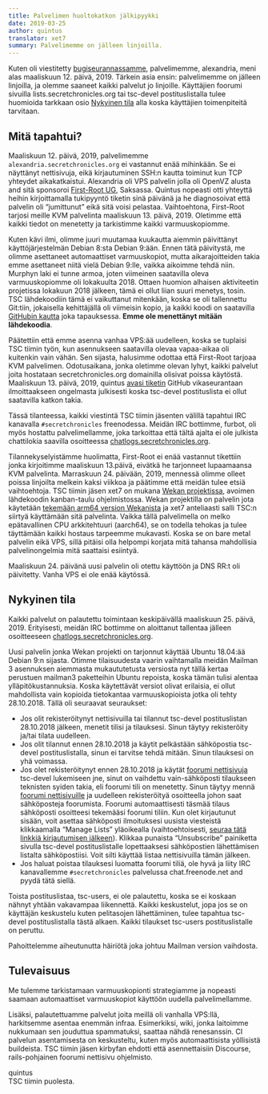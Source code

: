 ```yaml
---
title: Palvelimen huoltokatkon jälkipyykki
date: 2019-03-25
author: quintus
translator: xet7
summary: Palvelimemme on jälleen linjoilla.
---
```


Kuten oli viestitetty [bugiseurannassamme][1], palvelimemme,
alexandria, meni alas maaliskuun 12. päivä, 2019. Tärkein
asia ensin: palvelimemme on jälleen linjoilla, ja olemme saaneet
kaikki palvelut jo linjoille. Käyttäjien foorumi sivuilla
lists.secretchronicles.org tai tsc-devel postituslistalla tulee
huomioida tarkkaan osio [Nykyinen tila](#nykyinen-tila) alla
koska käyttäjien toimenpiteitä tarvitaan.

## Mitä tapahtui?

Maaliskuun 12. päivä, 2019, palvelimemme
`alexandria.secretchronicles.org` ei vastannut enää mihinkään. Se
ei näyttänyt nettisivuja, eikä kirjautuminen SSH:n kautta toiminut kun TCP
yhteydet aikakatkaistui. Alexandria oli VPS palvelin jolla oli
OpenVZ alusta and sitä sponsoroi [First-Root UG][2], Saksassa. Quintus
nopeasti otti yhteyttä heihin kirjoittamalla tukipyyntö tiketin sinä
päivänä ja he diagnosoivat että palvelin oli “jumittunut” eikä sitä voisi
pelastaa. Vaihtoehtona, First-Root tarjosi meille
KVM palvelinta maaliskuun 13. päivä, 2019. Oletimme että kaikki tiedot
on menetetty ja tarkistimme kaikki varmuuskopiomme.

Kuten kävi ilmi, olimme juuri muutamaa kuukautta aiemmin päivittänyt
käyttöjärjestelmän Debian 8:sta Debian 9:ään. Ennen tätä päivitystä, me
olimme asettaneet automaattiset varmuuskopiot, mutta aikarajoitteiden takia emme
asettaneet niitä vielä Debian 9:lle, vaikka aikoimme tehdä niin. Murphyn
laki ei tunne armoa, joten viimeinen saatavilla oleva varmuuskopiomme oli lokakuulta
2018. Ottaen huomion alhaisen aktiviteetin projetissa lokakuun
2018 jälkeen, tämä ei ollut liian suuri menetys, tosin. TSC lähdekoodiin
tämä ei vaikuttanut mitenkään, koska se oli tallennettu Git:tiin, jokaisella
kehittäjällä oli viimeisin kopio, ja kaikki koodi on saatavilla
[GitHubin kautta][9] joka tapauksessa. **Emme ole menettänyt mitään lähdekoodia**.

Päätettiin että emme asenna vanhaa VPS:ää uudelleen, koska
se tuplaisi TSC tiimin työn, kun asennukseen saatavilla olevaa vapaa-aikaa
oli kuitenkin vain vähän. Sen sijasta, halusimme odottaa että First-Root tarjoaa
KVM palvelimen. Odotusaikana, jonka oletimme olevan lyhyt, kaikki
palvelut joita hostataan secretchronicles.org domainilla olisivat
poissa käytöstä. Maaliskuun 13. päivä, 2019, quintus [avasi tiketin][3]
GitHub vikaseurantaan ilmoittaakseen ongelmasta julkisesti koska
tsc-devel postituslista ei ollut saatavilla katkon takia.

Tässä tilanteessa, kaikki viestintä TSC tiimin jäsenten välillä
tapahtui IRC kanavalla `#secretchronicles` freenodessa. Meidän
IRC bottimme, furbot, oli myös hostattu palvelimellamme, joka
tarkoittaa että tältä ajalta ei ole julkista chattilokia saavilla
osoitteessa [chatlogs.secretchronicles.org][4].

Tilannekyselyistämme huolimatta, First-Root ei enää vastannut
tikettiin jonka kirjoitimme maaliskuun 13.päivä, eivätkä
he tarjonneet lupaamaansa KVM palvelinta. Marraskuun 24. päivään, 2019,
mennessä olimme olleet poissa linjoilta melkein kaksi viikkoa ja päätimme
että meidän tulee etsiä vaihtoehtoja. TSC tiimin jäsen xet7 on mukana
[Wekan projektissa][5], avoimen lähdekoodin kanban-taulu ohjelmistossa.
Wekan projektilla on palvelin jota käytetään [tekemään arm64 version Wekanista][10] ja
xet7 anteliaasti salli TSC:n siirtyä käyttämään sitä palvelinta. Vaikka tällä
palvelimella on melko epätavallinen CPU arkkitehtuuri (aarch64), se on todella
tehokas ja tulee täyttämään kaikki hostaus tarpeemme mukavasti. Koska
se on bare metal palvelin eikä VPS, sillä pitäisi olla helpompi korjata
mitä tahansa mahdollisia palvelinongelmia mitä saattaisi esiintyä.

Maaliskuun 24. päivänä uusi palvelin oli otettu käyttöön ja DNS RR:t oli
päivitetty. Vanha VPS ei ole enää käytössä.

## Nykyinen tila

Kaikki palvelut on palautettu toimintaan keskipäivällä maaliskuun 25. päivä, 2019.
Erityisesti, meidän IRC bottimme on aloittanut tallentaa jälleen osoitteeseen
[chatlogs.secretchronicles.org][4].

Uusi palvelin jonka Wekan projekti on tarjonnut käyttää Ubuntu 18.04:ää
Debian 9:n sijasta. Otimme tilaisuudesta vaarin vaihtamalla meidän Mailman 3
asennuksen aiemmasta mukaututetusta versiosta nyt tällä kertaa perustuen mailman3
paketteihin Ubuntu repoista, koska tämän tulisi alentaa
ylläpitökustannuksia. Koska käytettävät versiot olivat erilaisia, ei ollut
mahdollista vain kopioida tietokantaa varmuuskopioista jotka oli tehty
28.10.2018. Tällä oli seuraavat seuraukset:

* Jos olit rekisteröitynyt nettisivuilla tai tilannut
  tsc-devel postituslistan 28.10.2018 jälkeen, menetit tilisi ja
  tilauksesi. Sinun täytyy rekisteröity ja/tai tilata uudelleen.
* Jos olit tilannut ennen 28.10.2018 ja käytit pelkästään sähköpostia
  tsc-devel postituslistalla, sinun ei tarvitse tehdä mitään. Sinun
  tilauksesi on yhä voimassa.
* Jos olet rekisteröitynyt ennen 28.10.2018 ja käytät [foorumi
  nettisivuja][7] tsc-devel lukemiseen jne, sinut on vaihdettu
  vain-sähköposti tilaukseen teknisten syiden takia, eli foorumi
  tili on menetetty. Sinun täytyy mennä [foorumi nettisivuille][7]
  ja uudelleen rekisteröityä osoitteella johon saat sähköposteja
  foorumista. Foorumi automaattisesti täsmää tilaus sähköposti
  osoitteesi tekemääsi foorumi tiliin. Kun olet kirjautunut sisään,
  voit asettaa sähköposti ilmoituksesi uusista viesteistä klikkaamalla
  “Manage Lists” yläoikealla (vaihtoehtoisesti, [seuraa tätä linkkiä
  kirjautumisen jälkeen][8]). Klikkaa punaista “Unsubscribe” painiketta sivulla
  tsc-devel postituslistalle lopettaaksesi sähköpostien lähettämisen listalta
  sähköpostiisi. Voit silti käyttää listaa nettisivuilla tämän jälkeen.
* Jos haluat poistaa tilauksesi luomatta foorumi tiliä,
  ole hyvä ja liity IRC kanavallemme `#secretchronicles` palvelussa
  chat.freenode.net and pyydä tätä siellä.

Toista postituslistaa, tsc-users, ei ole palautettu, koska se ei koskaan nähnyt
yhtään vakavampaa liikennettä. Kaikki keskustelut, jopa jos se on käyttäjän
keskustelu kuten pelitasojen lähettäminen, tulee tapahtua tsc-devel postituslistalla
tästä alkaen. Kaikki tilaukset tsc-users postituslistalle on peruttu.

Pahoittelemme aiheutunutta häiriötä joka johtuu Mailman version vaihdosta.

## Tulevaisuus

Me tulemme tarkistamaan varmuuskopionti strategiamme ja nopeasti saamaan automaattiset
varmuuskopiot käyttöön uudella palvelimellamme.

Lisäksi, palautettuamme palvelut joita meillä oli vanhalla
VPS:llä, harkitsemme asentaa enemmän infraa. Esimerkiksi,
wiki, jonka laitoimme nukkumaan sen jouduttua spammatuksi, saattaa nähdä
renesanssin. CI palvelun asentamisesta on keskusteltu, kuten myös
automaattisista yöllisistä buildeista. TSC tiimin jäsen kirbyfan ehdotti
että asennettaisiin Discourse, rails-pohjainen foorumi nettisivu ohjelmisto.

quintus<br/>
TSC tiimin puolesta.

[1]: https://github.com/Secretchronicles/TSC/issues/649
[2]: https://www.first-root.com/
[3]: https://github.com/Secretchronicles/TSC/issues/649
[4]: https://chatlogs.secretchronicles.org
[5]: https://wekan.github.io/
[6]: https://lists.secretchronicles.org/hyperkitty
[7]: https://lists.secretchronicles.org/hyperkitty/list/tsc-devel@lists.secretchronicles.org/
[8]: https://lists.secretchronicles.org/postorius/lists/
[9]: https://github.com/Secretchronicles/TSC
[10]: https://blog.wekan.team/2018/01/wekan-progress-on-x64-and-arm/index.html
